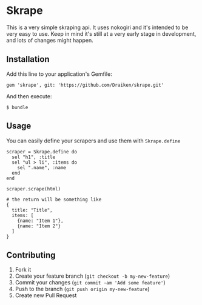 # Skrape

This is a very simple skraping api. It uses nokogiri and it's intended
to be very easy to use. Keep in mind it's still at a very early stage in
development, and lots of changes might happen.

## Installation

Add this line to your application's Gemfile:

    gem 'skrape', git: 'https://github.com/Draiken/skrape.git'

And then execute:

    $ bundle

## Usage

You can easily define your scrapers and use them with `Skrape.define`

    scraper = Skrape.define do
      sel "h1", :title
      sel "ul > li", :items do
        sel ".name", :name
      end
    end

    scraper.scrape(html)

    # the return will be something like
    {
      title: "Title",
      items: [
        {name: "Item 1"},
        {name: "Item 2"}
      ]
    }

## Contributing

1. Fork it
2. Create your feature branch (`git checkout -b my-new-feature`)
3. Commit your changes (`git commit -am 'Add some feature'`)
4. Push to the branch (`git push origin my-new-feature`)
5. Create new Pull Request
